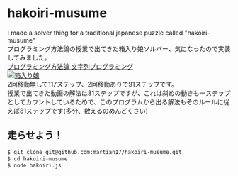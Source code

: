 # hakoiri-musume
I made a solver thing for a traditional japanese puzzle called "hakoiri-musume"  
プログラミング方法論の授業で出てきた箱入り娘ソルバー、気になったので実装してみました。  
[プログラミング方法論 文字列プログラミング](https://scrapbox.io/sfc-pm2021/4._%E6%96%87%E5%AD%97%E5%88%97%E3%83%97%E3%83%AD%E3%82%B0%E3%83%A9%E3%83%9F%E3%83%B3%E3%82%B0)  
[![箱入り娘](https://img.youtube.com/vi/azOaRBhernY/0.jpg)](https://www.youtube.com/watch?v=azOaRBhernY)  
2回移動無しで117ステップ、2回移動ありで91ステップです。  
授業で出てきた動画の解法は81ステップですが、これは斜めの動きも一ステップとしてカウントしているためで、このプログラムから出る解法もそのルールに従えば81ステップです(多分、数えるのめんどくさい)  
  
## 走らせよう！  
```bash
$ git clone git@github.com:martian17/hakoiri-musume.git
$ cd hakoiri-musume
$ node hakoiri.js
```
